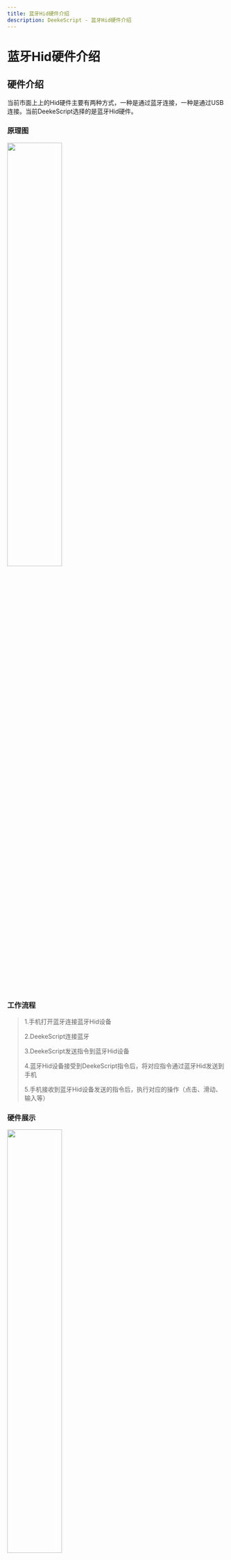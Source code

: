 ```yaml
---
title: 蓝牙Hid硬件介绍
description: DeekeScript - 蓝牙Hid硬件介绍
---
```


# 蓝牙Hid硬件介绍

## 硬件介绍

当前市面上上的Hid硬件主要有两种方式，一种是通过蓝牙连接，一种是通过USB连接。当前DeekeScript选择的是蓝牙Hid硬件。

### 原理图

<img src="/assets/bluetooth-hid.png" width="50%" />

### 工作流程

> 1.手机打开蓝牙连接蓝牙Hid设备
>
> 2.DeekeScript连接蓝牙
>
> 3.DeekeScript发送指令到蓝牙Hid设备
>
> 4.蓝牙Hid设备接受到DeekeScript指令后，将对应指令通过蓝牙Hid发送到手机
>
> 5.手机接收到蓝牙Hid设备发送的指令后，执行对应的操作（点击、滑动、输入等）

### 硬件展示

<img src="/assets/bluetooth-hid-hardware.png" width="50%" />

### 售价(5个起售)

| 数量  | 单价 | 外壳 | 总计 |
|:-----|:-----|:----|:----|
| 5个  | ￥19  |￥1  | ￥100|
| 20个 | ￥18  |￥1  | ￥380|
| 50个 | ￥16  |￥1  | ￥850|
| 100个| ￥15  |￥1  |￥1600|

<br/>

> 普通快递（预计3天）：另加￥5
>
> 顺丰快递（预计2天）：另加￥20
>
> 注：外壳单独普通邮寄，大于100个支持定制logo
